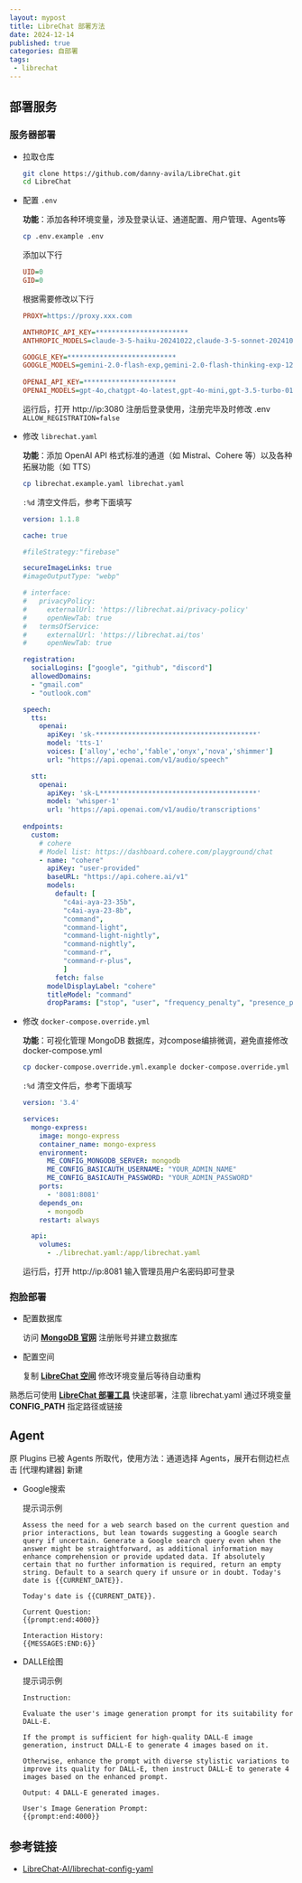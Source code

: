 ```yaml
---
layout: mypost
title: LibreChat 部署方法
date: 2024-12-14
published: true
categories: 自部署
tags: 
 - librechat
---
```


## 部署服务

### 服务器部署

-   拉取仓库
    
    ```bash
    git clone https://github.com/danny-avila/LibreChat.git
    cd LibreChat
    ```
    
-   配置 `.env`
    
    **功能**：添加各种环境变量，涉及登录认证、通道配置、用户管理、Agents等
    
    ```bash
    cp .env.example .env
    ```
    
    添加以下行
    
    ```ini
    UID=0
    GID=0
    ```
    
    根据需要修改以下行
    
    ```ini
    PROXY=https://proxy.xxx.com
    
    ANTHROPIC_API_KEY=***********************
    ANTHROPIC_MODELS=claude-3-5-haiku-20241022,claude-3-5-sonnet-20241022,claude-3-5-sonnet-latest,claude-3-5-sonnet-20240620,claude-3-opus-20240229,claude-3-sonnet-20240229,claude-3-haiku-20240307,claude-2.1,claude-2,claude-1.2,claude-1,claude-1-100k,claude-instant-1,claude-instant-1-100k
    
    GOOGLE_KEY=***************************
    GOOGLE_MODELS=gemini-2.0-flash-exp,gemini-2.0-flash-thinking-exp-1219,gemini-exp-1121,gemini-exp-1114,gemini-1.5-flash-latest,gemini-1.0-pro,gemini-1.0-pro-001,gemini-1.0-pro-latest,gemini-1.0-pro-vision-latest,gemini-1.5-pro-latest,gemini-pro,gemini-pro-vision
      
    OPENAI_API_KEY=***********************
    OPENAI_MODELS=gpt-4o,chatgpt-4o-latest,gpt-4o-mini,gpt-3.5-turbo-0125,gpt-3.5-turbo-0301,gpt-3.5-turbo,gpt-4,gpt-4-0613,gpt-4-vision-preview,gpt-3.5-turbo-0613,gpt-3.5-turbo-16k-0613,gpt-4-0125-preview,gpt-4-turbo-preview,gpt-4-1106-preview,gpt-3.5-turbo-1106,gpt-3.5-turbo-instruct,gpt-3.5-turbo-instruct-0914,gpt-3.5-turbo-16k
    ```
    运行后，打开 http://ip:3080 注册后登录使用，注册完毕及时修改 .env `ALLOW_REGISTRATION=false`
    
-   修改 `librechat.yaml`
    
    **功能**：添加 OpenAI API 格式标准的通道（如 Mistral、Cohere 等）以及各种拓展功能（如 TTS）
    
    ```bash
    cp librechat.example.yaml librechat.yaml
    ```
    
    `:%d` 清空文件后，参考下面填写
    
    ```yaml
    version: 1.1.8
    
    cache: true
    
    #fileStrategy:"firebase"
    
    secureImageLinks: true
    #imageOutputType: "webp"
    
    # interface:
    #   privacyPolicy:
    #     externalUrl: 'https://librechat.ai/privacy-policy'
    #     openNewTab: true
    #   termsOfService:
    #     externalUrl: 'https://librechat.ai/tos'
    #     openNewTab: true
    
    registration:
      socialLogins: ["google", "github", "discord"]
      allowedDomains:
      - "gmail.com"
      - "outlook.com"
    
    speech:
      tts:
        openai:
          apiKey: 'sk-****************************************'
          model: 'tts-1'
          voices: ['alloy','echo','fable','onyx','nova','shimmer']
          url: "https://api.openai.com/v1/audio/speech"
    
      stt:
        openai:
          apiKey: 'sk-L***************************************'
          model: 'whisper-1'
          url: 'https://api.openai.com/v1/audio/transcriptions'
        
    endpoints:
      custom:
        # cohere
        # Model list: https://dashboard.cohere.com/playground/chat
        - name: "cohere"
          apiKey: "user-provided"
          baseURL: "https://api.cohere.ai/v1"
          models:
            default: [
              "c4ai-aya-23-35b",
              "c4ai-aya-23-8b",
              "command",
              "command-light",
              "command-light-nightly",
              "command-nightly",
              "command-r",
              "command-r-plus",
              ]
            fetch: false
          modelDisplayLabel: "cohere"
          titleModel: "command"
          dropParams: ["stop", "user", "frequency_penalty", "presence_penalty", "temperature", "top_p"]
    ```
    
-   修改 `docker-compose.override.yml`
    
    **功能**：可视化管理 MongoDB 数据库，对compose编排微调，避免直接修改 docker-compose.yml
    
    ```bash
    cp docker-compose.override.yml.example docker-compose.override.yml
    ```
    
    `:%d` 清空文件后，参考下面填写
    
    ```yaml
    version: '3.4'
    
    services:
      mongo-express:
        image: mongo-express
        container_name: mongo-express
        environment:
          ME_CONFIG_MONGODB_SERVER: mongodb
          ME_CONFIG_BASICAUTH_USERNAME: "YOUR_ADMIN_NAME"
          ME_CONFIG_BASICAUTH_PASSWORD: "YOUR_ADMIN_PASSWORD"
        ports:
          - '8081:8081'
        depends_on:
          - mongodb
        restart: always
    
      api:
        volumes:
          - ./librechat.yaml:/app/librechat.yaml
    ```
    
    运行后，打开 http://ip:8081 输入管理员用户名密码即可登录
    

### 抱脸部署

-   配置数据库
    
    访问 [**MongoDB 官网**](https://account.mongodb.com/account/register) 注册账号并建立数据库
    
-   配置空间
    
    复制 [**LibreChat 空间**](https://huggingface.co/spaces/LibreChat/LibreChat?duplicate=true) 修改环境变量后等待自动重构
    

熟悉后可使用 [**LibreChat 部署工具**](https://fun.of.cloudns.be/) 快速部署，注意 librechat.yaml 通过环境变量 **CONFIG\_PATH** 指定路径或链接

## Agent

原 Plugins 已被 Agents 所取代，使用方法：通道选择 Agents，展开右侧边栏点击 \[代理构建器\] 新建

-   Google搜索
    
    提示词示例
    
    ```
    Assess the need for a web search based on the current question and prior interactions, but lean towards suggesting a Google search query if uncertain. Generate a Google search query even when the answer might be straightforward, as additional information may enhance comprehension or provide updated data. If absolutely certain that no further information is required, return an empty string. Default to a search query if unsure or in doubt. Today's date is {{CURRENT_DATE}}.
    
    Today's date is {{CURRENT_DATE}}.
    
    Current Question:
    {{prompt:end:4000}}
    
    Interaction History:
    {{MESSAGES:END:6}}
    ```
    
-   DALLE绘图
    
    提示词示例
    
    ```
    Instruction:
    
    Evaluate the user's image generation prompt for its suitability for DALL-E.
    
    If the prompt is sufficient for high-quality DALL-E image generation, instruct DALL-E to generate 4 images based on it.
    
    Otherwise, enhance the prompt with diverse stylistic variations to improve its quality for DALL-E, then instruct DALL-E to generate 4 images based on the enhanced prompt.
    
    Output: 4 DALL-E generated images.
    
    User's Image Generation Prompt:
    {{prompt:end:4000}}
    ```
    

## 参考链接

-   [LibreChat-AI/librechat-config-yaml](https://github.com/LibreChat-AI/librechat-config-yaml)
